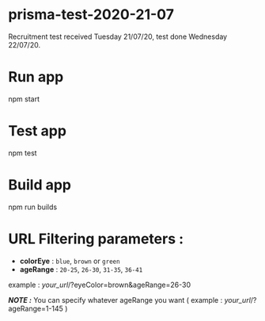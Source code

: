 # prisma-test-2020-21-07

Recruitment test received Tuesday 21/07/20, test done Wednesday 22/07/20.

# Run app

npm start

# Test app

npm test

# Build app

npm run builds

# URL Filtering parameters :

- **colorEye** : `blue`, `brown` or `green`
- **ageRange** : `20-25`, `26-30`, `31-35`, `36-41`

example : _your_url_/?eyeColor=brown&ageRange=26-30

**_NOTE :_** You can specify whatever ageRange you want ( example : _your_url_/?ageRange=1-145 )
